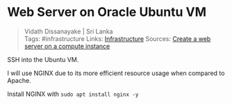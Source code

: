 # Web Server on Oracle Ubuntu VM

> Vidath Dissanayake | Sri Lanka  
> Tags: #infrastructure
> Links: [Infrastructure](Infrastructure.md)
> Sources: [Create a web server on a compute instance](https://docs.oracle.com/en/learn/lab_compute_instance/index.html)


SSH into the Ubuntu VM. 

I will use NGINX due to its more efficient resource usage when compared to Apache. 

Install NGINX with `sudo apt install nginx -y`

